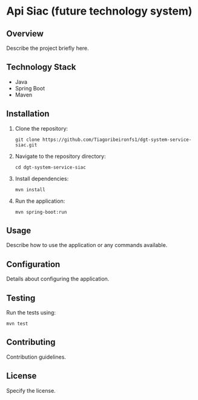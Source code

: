 # Api Siac (future technology system)

## Overview
Describe the project briefly here.

## Technology Stack
- Java
- Spring Boot
- Maven

## Installation
1. Clone the repository:
   ```
   git clone https://github.com/Tiagoribeironfs1/dgt-system-service-siac.git
   ```
2. Navigate to the repository directory:
   ```
   cd dgt-system-service-siac
   ```
3. Install dependencies:
   ```
   mvn install
   ```
4. Run the application:
   ```
   mvn spring-boot:run
   ```

## Usage
Describe how to use the application or any commands available.

## Configuration
Details about configuring the application.

## Testing
Run the tests using:
```
mvn test
```

## Contributing
Contribution guidelines.

## License
Specify the license.
